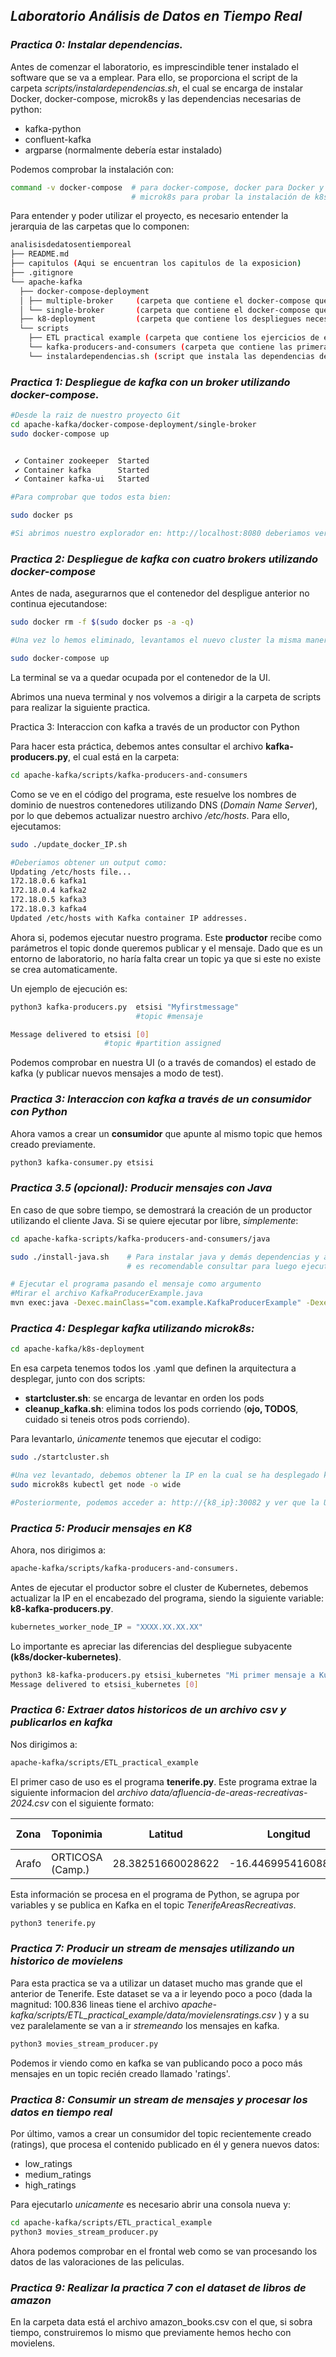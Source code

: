## ***Laboratorio Análisis de Datos en Tiempo Real***

### ***Practica 0: Instalar dependencias.*** ###

Antes de comenzar el laboratorio, es imprescindible tener instalado el software que se va a emplear.
Para ello, se proporciona el script de la carpeta _scripts/instalardependencias.sh_, el cual se encarga de instalar Docker, docker-compose, microk8s y las dependencias necesarias de python:
- kafka-python
- confluent-kafka
- argparse (normalmente debería estar instalado)
    
Podemos comprobar la instalación con:
```bash
command -v docker-compose  # para docker-compose, docker para Docker y
                           # microk8s para probar la instalación de k8s 
```

Para entender y poder utilizar el proyecto, es necesario entender la jerarquia de las carpetas que lo componen:
```bash
analisisdedatosentiemporeal
├── README.md
├── capitulos (Aqui se encuentran los capitulos de la exposicion)
├── .gitignore
└── apache-kafka 
  ├── docker-compose-deployment
  │ ├── multiple-broker     (carpeta que contiene el docker-compose que despliega una instancia de kafka con 4 brokers)
  │ └── single-broker       (carpeta que contiene el docker-compose que despliega una instancia de kafka con 1 broker)
  ├── k8-deployment         (carpeta que contiene los despliegues necesarios de una instancia de kafka con 4 brokers)
  └── scripts
    ├── ETL practical example (carpeta que contiene los ejercicios de extracción y publicación de eventos en kafka)
    └── kafka-producers-and-consumers (carpeta que contiene las primeras publicaciones/consumiciones de eventos con kafka)
    └── instalardependencias.sh (script que instala las dependencias del laboratorio)
```

### ***Practica 1: Despliegue de kafka con un broker utilizando docker-compose.*** ###

```````bash
#Desde la raiz de nuestro proyecto Git
cd apache-kafka/docker-compose-deployment/single-broker
sudo docker-compose up 


 ✔ Container zookeeper  Started          
 ✔ Container kafka      Started                
 ✔ Container kafka-ui   Started

#Para comprobar que todos esta bien:

sudo docker ps

#Si abrimos nuestro explorador en: http://localhost:8080 deberiamos ver nuestra instancia de kafka
```````

### ***Practica 2: Despliegue de kafka con cuatro brokers utilizando docker-compose*** ###

Antes de nada, asegurarnos que el contenedor del despligue anterior no continua ejecutandose:
```````bash
sudo docker rm -f $(sudo docker ps -a -q)

#Una vez lo hemos eliminado, levantamos el nuevo cluster la misma manera que antes:

sudo docker-compose up
```````
La terminal se va a quedar ocupada por el contenedor de la UI.

Abrimos una nueva terminal y nos volvemos a dirigir a la carpeta de scripts para realizar la siguiente practica.

Practica 3: Interaccion con kafka a través de un productor con Python

Para hacer esta práctica, debemos antes consultar el archivo **kafka-producers.py**, el cual está en la carpeta: 
```````bash
cd apache-kafka/scripts/kafka-producers-and-consumers
```````
Como se ve en el código del programa, este resuelve los nombres de dominio de nuestros contenedores utilizando DNS (_Domain Name Server_), por lo que debemos actualizar nuestro archivo _/etc/hosts_.
Para ello, ejecutamos:

```````bash
sudo ./update_docker_IP.sh

#Deberiamos obtener un output como:
Updating /etc/hosts file...
172.18.0.6 kafka1
172.18.0.4 kafka2
172.18.0.5 kafka3
172.18.0.3 kafka4
Updated /etc/hosts with Kafka container IP addresses.
```````

Ahora si, podemos ejecutar nuestro programa.
Este **productor** recibe como parámetros el topic donde queremos publicar y el mensaje. Dado que es un entorno de laboratorio, no haría falta crear un topic ya que si este no existe se crea automaticamente. 

Un ejemplo de ejecución es:
```````bash
python3 kafka-producers.py  etsisi "Myfirstmessage"
                            #topic #mensaje

Message delivered to etsisi [0]
                     #topic #partition assigned
```````
Podemos comprobar en nuestra UI (o a través de comandos) el estado de kafka (y publicar nuevos mensajes a modo de test).


### ***Practica 3: Interaccion con kafka a través de un consumidor con Python*** ###

Ahora vamos a crear un **consumidor** que apunte al mismo topic que hemos creado previamente.
```bash
python3 kafka-consumer.py etsisi
````

### ***Practica 3.5 (opcional): Producir mensajes con Java*** ###

En caso de que sobre tiempo, se demostrará la creación de un productor utilizando el cliente Java.
Si se quiere ejecutar por libre, _simplemente_:
```````bash
cd apache-kafka-scripts/kafka-producers-and-consumers/java

sudo ./install-java.sh    # Para instalar java y demás dependencias y además crea el proyecto Maven
                          # es recomendable consultar para luego ejecutar el código

# Ejecutar el programa pasando el mensaje como argumento
#Mirar el archivo KafkaProducerExample.java
mvn exec:java -Dexec.mainClass="com.example.KafkaProducerExample" -Dexec.args="$MESSAGE"

```````

### ***Practica 4: Desplegar kafka utilizando microk8s:*** ###

```````bash
cd apache-kafka/k8s-deployment
```````

En esa carpeta tenemos todos los .yaml que definen la arquitectura a desplegar, junto con dos scripts:
 - **startcluster.sh**: se encarga de levantar en orden los pods
 - **cleanup_kafka.sh**: elimina todos los pods corriendo (**ojo, TODOS**, cuidado si teneis otros pods corriendo).
   
Para levantarlo, _únicamente_ tenemos que ejecutar el codigo:
```bash
sudo ./startcluster.sh

#Una vez levantado, debemos obtener la IP en la cual se ha desplegado kubernetes con:
sudo microk8s kubectl get node -o wide

#Posteriormente, podemos acceder a: http://{k8_ip}:30082 y ver que la UI se encuentra desplegada
```

### ***Practica 5: Producir mensajes en K8*** ###

Ahora, nos dirigimos a: 
```````bash
apache-kafka/scripts/kafka-producers-and-consumers.
```````
Antes de ejecutar el productor sobre el cluster de Kubernetes, debemos actualizar la IP en el encabezado del programa, siendo la siguiente variable: **k8-kafka-producers.py**.
```````python
kubernetes_worker_node_IP = "XXXX.XX.XX.XX"
```````
Lo importante es apreciar las diferencias del despliegue subyacente **(k8s/docker-kubernetes)**.

```bash
python3 k8-kafka-producers.py etsisi_kubernetes "Mi primer mensaje a Kubernetes"
Message delivered to etsisi_kubernetes [0]
```

### ***Practica 6: Extraer datos historicos de un archivo csv y publicarlos en kafka*** ###

Nos dirigimos a: 

```bash
apache-kafka/scripts/ETL_practical_example
```

El primer caso de uso es el programa **tenerife.py**.
Este programa extrae la siguiente informacion del _archivo data/afluencia-de-areas-recreativas-2024.csv_ con el siguiente formato:

| Zona   | Toponimia             | Latitud          | Longitud           | Tipo de Actividad         | Fecha de Inicio       | Fecha de Fin         | Cantidad | Unidad   |
|--------|-----------------------|------------------|--------------------|--------------------------|-----------------------|----------------------|----------|----------|
| Arafo  | ORTICOSA (Camp.)      | 28.38251660028622| -16.446995416088964| Campamento, Aula, Centro | 2024-01-20T11:00:00   | 2024-01-21T16:00:00  | 20       | PERSONA  |


Esta información se procesa en el programa de Python, se agrupa por variables y se publica en Kafka en el topic _TenerifeAreasRecreativas_.
```bash
python3 tenerife.py
```

### ***Practica 7: Producir un stream de mensajes utilizando un historico de movielens*** ###

Para esta practica se va a utilizar un dataset mucho mas grande que el anterior de Tenerife. 
Este dataset se va a ir leyendo poco a poco (dada la magnitud: 100.836 lineas tiene el archivo _apache-kafka/scripts/ETL_practical_example/data/movielensratings.csv_ ) y a su vez paralelamente se van a ir _stremeando_ los mensajes en kafka.
```bash
python3 movies_stream_producer.py
```
Podemos ir viendo como en kafka se van publicando poco a poco más mensajes en un topic recién creado llamado 'ratings'.

### ***Practica 8: Consumir un stream de mensajes y procesar los datos en tiempo real*** ###

Por último, vamos a crear un consumidor del topic recientemente creado (ratings), que procesa el contenido publicado en él y genera nuevos datos:
- low_ratings
- medium_ratings
- high_ratings

Para ejecutarlo _unicamente_ es necesario abrir una consola nueva y:
```bash
cd apache-kafka/scripts/ETL_practical_example
python3 movies_stream_producer.py
```

Ahora podemos comprobar en el frontal web como se van procesando los datos de las valoraciones de las peliculas.

### ***Practica 9: Realizar la practica 7 con el dataset de libros de amazon*** ###

En la carpeta data está el archivo amazon_books.csv con el que, si sobra tiempo, construiremos lo mismo que previamente hemos hecho con movielens.


